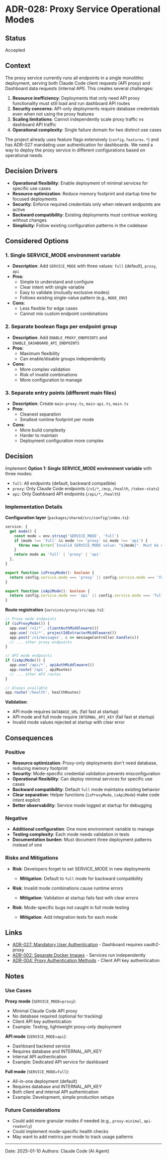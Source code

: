 # ADR-028: Proxy Service Operational Modes

## Status

Accepted

## Context

The proxy service currently runs all endpoints in a single monolithic deployment, serving both Claude Code client requests (API proxy) and Dashboard data requests (internal API). This creates several challenges:

1. **Resource inefficiency**: Deployments that only need API proxy functionality must still load and run dashboard API routes
2. **Security concerns**: API-only deployments require database credentials even when not using the proxy features
3. **Scaling limitations**: Cannot independently scale proxy traffic vs dashboard API traffic
4. **Operational complexity**: Single failure domain for two distinct use cases

The project already uses feature flags extensively (`config.features.*`) and has ADR-027 mandating user authentication for dashboards. We need a way to deploy the proxy service in different configurations based on operational needs.

## Decision Drivers

- **Operational flexibility**: Enable deployment of minimal services for specific use cases
- **Resource optimization**: Reduce memory footprint and startup time for focused deployments
- **Security**: Enforce required credentials only when relevant endpoints are active
- **Backward compatibility**: Existing deployments must continue working without changes
- **Simplicity**: Follow existing configuration patterns in the codebase

## Considered Options

### 1. Single SERVICE_MODE environment variable

- **Description**: Add `SERVICE_MODE` with three values: `full` (default), `proxy`, `api`
- **Pros**:
  - Simple to understand and configure
  - Clear intent with single variable
  - Easy to validate (mutually exclusive modes)
  - Follows existing single-value pattern (e.g., `NODE_ENV`)
- **Cons**:
  - Less flexible for edge cases
  - Cannot mix custom endpoint combinations

### 2. Separate boolean flags per endpoint group

- **Description**: Add `ENABLE_PROXY_ENDPOINTS` and `ENABLE_DASHBOARD_API_ENDPOINTS`
- **Pros**:
  - Maximum flexibility
  - Can enable/disable groups independently
- **Cons**:
  - More complex validation
  - Risk of invalid combinations
  - More configuration to manage

### 3. Separate entry points (different main files)

- **Description**: Create `main-proxy.ts`, `main-api.ts`, `main.ts`
- **Pros**:
  - Cleanest separation
  - Smallest runtime footprint per mode
- **Cons**:
  - More build complexity
  - Harder to maintain
  - Deployment configuration more complex

## Decision

Implement **Option 1: Single SERVICE_MODE environment variable** with three modes:

- `full`: All endpoints (default, backward compatible)
- `proxy`: Only Claude Code endpoints (`/v1/*`, `/mcp`, `/health`, `/token-stats`)
- `api`: Only Dashboard API endpoints (`/api/*`, `/health`)

### Implementation Details

**Configuration layer** (`packages/shared/src/config/index.ts`):

```typescript
service: {
  get mode() {
    const mode = env.string('SERVICE_MODE', 'full')
    if (mode !== 'full' && mode !== 'proxy' && mode !== 'api') {
      throw new Error(`Invalid SERVICE_MODE value: "${mode}". Must be one of: full, proxy, api`)
    }
    return mode as 'full' | 'proxy' | 'api'
  },
}

export function isProxyMode(): boolean {
  return config.service.mode === 'proxy' || config.service.mode === 'full'
}

export function isApiMode(): boolean {
  return config.service.mode === 'api' || config.service.mode === 'full'
}
```

**Route registration** (`services/proxy/src/app.ts`):

```typescript
// Proxy mode endpoints
if (isProxyMode()) {
  app.use('/v1/*', clientAuthMiddleware())
  app.use('/v1/*', projectIdExtractorMiddleware())
  app.post('/v1/messages', c => messageController.handle(c))
  // ... other proxy endpoints
}

// API mode endpoints
if (isApiMode()) {
  app.use('/api/*', apiAuthMiddleware())
  app.route('/api', apiRoutes)
  // ... other API routes
}

// Always available
app.route('/health', healthRoutes)
```

**Validation**:

- API mode requires `DATABASE_URL` (fail fast at startup)
- API mode and full mode require `INTERNAL_API_KEY` (fail fast at startup)
- Invalid mode values rejected at startup with clear error

## Consequences

### Positive

- **Resource optimization**: Proxy-only deployments don't need database, reducing memory footprint
- **Security**: Mode-specific credential validation prevents misconfiguration
- **Operational flexibility**: Can deploy minimal services for specific use cases
- **Backward compatibility**: Default `full` mode maintains existing behavior
- **Clear separation**: Helper functions (`isProxyMode`, `isApiMode`) make code intent explicit
- **Better observability**: Service mode logged at startup for debugging

### Negative

- **Additional configuration**: One more environment variable to manage
- **Testing complexity**: Each mode needs validation in tests
- **Documentation burden**: Must document three deployment patterns instead of one

### Risks and Mitigations

- **Risk**: Developers forget to set SERVICE_MODE in new deployments
  - **Mitigation**: Default to `full` mode for backward compatibility

- **Risk**: Invalid mode combinations cause runtime errors
  - **Mitigation**: Validation at startup fails fast with clear errors

- **Risk**: Mode-specific bugs not caught in full mode testing
  - **Mitigation**: Add integration tests for each mode

## Links

- [ADR-027: Mandatory User Authentication](./adr-027-mandatory-user-authentication.md) - Dashboard requires oauth2-proxy
- [ADR-002: Separate Docker Images](./adr-002-separate-docker-images.md) - Services run independently
- [ADR-004: Proxy Authentication Methods](./adr-004-proxy-authentication.md) - Client API key authentication

## Notes

### Use Cases

**Proxy mode** (`SERVICE_MODE=proxy`):

- Minimal Claude Code API proxy
- No database required (optional for tracking)
- Client API key authentication
- Example: Testing, lightweight proxy-only deployment

**API mode** (`SERVICE_MODE=api`):

- Dashboard backend service
- Requires database and INTERNAL_API_KEY
- Internal API authentication
- Example: Dedicated API service for dashboard

**Full mode** (`SERVICE_MODE=full`):

- All-in-one deployment (default)
- Requires database and INTERNAL_API_KEY
- Both client and internal API authentication
- Example: Development, simple production setups

### Future Considerations

- Could add more granular modes if needed (e.g., `proxy-minimal`, `api-readonly`)
- Could implement mode-specific health checks
- May want to add metrics per mode to track usage patterns

---

Date: 2025-01-10
Authors: Claude Code (AI Agent)
